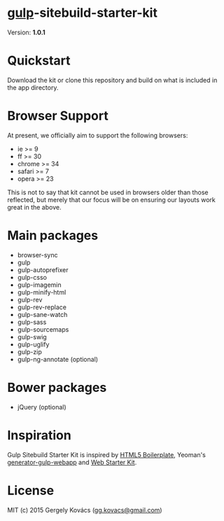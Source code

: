 # [gulp](https://github.com/gulpjs/gulp)-sitebuild-starter-kit
Version: **1.0.1**

# Quickstart
Download the kit or clone this repository and build on what is included in the app directory.

# Browser Support
At present, we officially aim to support the following browsers:

- ie >= 9
- ff >= 30
- chrome >= 34
- safari >= 7
- opera >= 23

This is not to say that kit cannot be used in browsers older than those reflected, but merely that our focus will be on ensuring our layouts work great in the above.

# Main packages
- browser-sync
- gulp
- gulp-autoprefixer
- gulp-csso
- gulp-imagemin
- gulp-minify-html
- gulp-rev
- gulp-rev-replace
- gulp-sane-watch
- gulp-sass
- gulp-sourcemaps
- gulp-swig
- gulp-uglify
- gulp-zip
- gulp-ng-annotate (optional)

# Bower packages
- jQuery (optional)

# Inspiration

Gulp Sitebuild Starter Kit is inspired by [HTML5 Boilerplate](https://html5boilerplate.com/), Yeoman's [generator-gulp-webapp](https://github.com/yeoman/generator-gulp-webapp) and [Web Starter Kit](https://github.com/google/web-starter-kit).

# License
MIT (c) 2015 Gergely Kovács (gg.kovacs@gmail.com)
